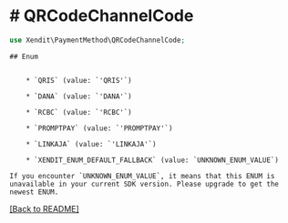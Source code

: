 # # QRCodeChannelCode


```php
use Xendit\PaymentMethod\QRCodeChannelCode;
```

    ## Enum

    
        * `QRIS` (value: `'QRIS'`)
    
        * `DANA` (value: `'DANA'`)
    
        * `RCBC` (value: `'RCBC'`)
    
        * `PROMPTPAY` (value: `'PROMPTPAY'`)
    
        * `LINKAJA` (value: `'LINKAJA'`)
    
        * `XENDIT_ENUM_DEFAULT_FALLBACK` (value: `UNKNOWN_ENUM_VALUE`)

    If you encounter `UNKNOWN_ENUM_VALUE`, it means that this ENUM is unavailable in your current SDK version. Please upgrade to get the newest ENUM.

[[Back to README]](../../README.md)
